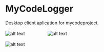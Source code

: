 # MyCodeLogger
Desktop client aplication for mycodeproject. <br /><br />
![alt text](http://binaryalchemist.pl/wp-content/uploads/2017/08/logger.jpg) &nbsp;&nbsp;&nbsp;&nbsp;&nbsp;&nbsp;&nbsp;&nbsp;&nbsp;&nbsp;&nbsp;&nbsp;&nbsp;&nbsp;&nbsp;&nbsp;
![alt text](http://binaryalchemist.pl/wp-content/uploads/2017/08/logger2.jpg) <br /><br />
![alt text](http://binaryalchemist.pl/wp-content/uploads/2017/08/logger3.jpg) 
